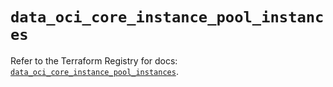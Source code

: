 # `data_oci_core_instance_pool_instances`

Refer to the Terraform Registry for docs: [`data_oci_core_instance_pool_instances`](https://registry.terraform.io/providers/oracle/oci/6.18.0/docs/data-sources/core_instance_pool_instances).
